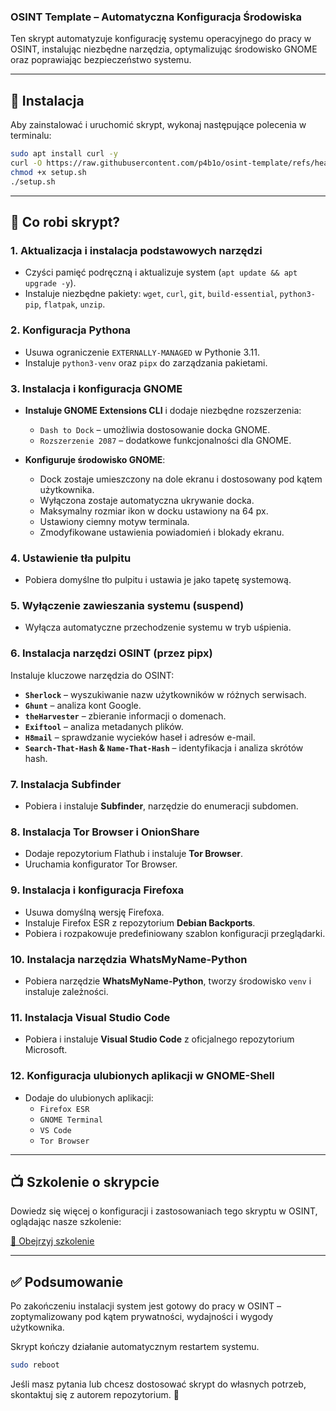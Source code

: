 ### **OSINT Template – Automatyczna Konfiguracja Środowiska**  

Ten skrypt automatyzuje konfigurację systemu operacyjnego do pracy w OSINT, instalując niezbędne narzędzia, optymalizując środowisko GNOME oraz poprawiając bezpieczeństwo systemu.  

---

## **📌 Instalacja**  

Aby zainstalować i uruchomić skrypt, wykonaj następujące polecenia w terminalu:  

```bash
sudo apt install curl -y
curl -O https://raw.githubusercontent.com/p4b1o/osint-template/refs/heads/main/setup.sh
chmod +x setup.sh
./setup.sh
```

---

## **🔧 Co robi skrypt?**  

### **1. Aktualizacja i instalacja podstawowych narzędzi**  

- Czyści pamięć podręczną i aktualizuje system (`apt update && apt upgrade -y`).  
- Instaluje niezbędne pakiety: `wget`, `curl`, `git`, `build-essential`, `python3-pip`, `flatpak`, `unzip`.  

### **2. Konfiguracja Pythona**  

- Usuwa ograniczenie `EXTERNALLY-MANAGED` w Pythonie 3.11.  
- Instaluje `python3-venv` oraz `pipx` do zarządzania pakietami.  

### **3. Instalacja i konfiguracja GNOME**  

- **Instaluje GNOME Extensions CLI** i dodaje niezbędne rozszerzenia:  
  - `Dash to Dock` – umożliwia dostosowanie docka GNOME.  
  - `Rozszerzenie 2087` – dodatkowe funkcjonalności dla GNOME.  

- **Konfiguruje środowisko GNOME**:  
  - Dock zostaje umieszczony na dole ekranu i dostosowany pod kątem użytkownika.  
  - Wyłączona zostaje automatyczna ukrywanie docka.  
  - Maksymalny rozmiar ikon w docku ustawiony na 64 px.  
  - Ustawiony ciemny motyw terminala.  
  - Zmodyfikowane ustawienia powiadomień i blokady ekranu.  

### **4. Ustawienie tła pulpitu**  

- Pobiera domyślne tło pulpitu i ustawia je jako tapetę systemową.  

### **5. Wyłączenie zawieszania systemu (suspend)**  

- Wyłącza automatyczne przechodzenie systemu w tryb uśpienia.  

### **6. Instalacja narzędzi OSINT (przez pipx)**  

Instaluje kluczowe narzędzia do OSINT:  

- **`Sherlock`** – wyszukiwanie nazw użytkowników w różnych serwisach.  
- **`Ghunt`** – analiza kont Google.  
- **`theHarvester`** – zbieranie informacji o domenach.  
- **`Exiftool`** – analiza metadanych plików.  
- **`H8mail`** – sprawdzanie wycieków haseł i adresów e-mail.  
- **`Search-That-Hash` & `Name-That-Hash`** – identyfikacja i analiza skrótów hash.  

### **7. Instalacja Subfinder**  

- Pobiera i instaluje **Subfinder**, narzędzie do enumeracji subdomen.  

### **8. Instalacja Tor Browser i OnionShare**  

- Dodaje repozytorium Flathub i instaluje **Tor Browser**.
- Uruchamia konfigurator Tor Browser.  

### **9. Instalacja i konfiguracja Firefoxa**  

- Usuwa domyślną wersję Firefoxa.  
- Instaluje Firefox ESR z repozytorium **Debian Backports**.  
- Pobiera i rozpakowuje predefiniowany szablon konfiguracji przeglądarki.  

### **10. Instalacja narzędzia WhatsMyName-Python**  

- Pobiera narzędzie **WhatsMyName-Python**, tworzy środowisko `venv` i instaluje zależności.  

### **11. Instalacja Visual Studio Code**  

- Pobiera i instaluje **Visual Studio Code** z oficjalnego repozytorium Microsoft.  

### **12. Konfiguracja ulubionych aplikacji w GNOME-Shell**  

- Dodaje do ulubionych aplikacji:  
  - `Firefox ESR`  
  - `GNOME Terminal`  
  - `VS Code`  
  - `Tor Browser`  

---

## **📺 Szkolenie o skrypcie**  

Dowiedz się więcej o konfiguracji i zastosowaniach tego skryptu w OSINT, oglądając nasze szkolenie:  

[🔗 Obejrzyj szkolenie](https://www.youtube.com/watch?v=MUmslWdxViU)  

---

## **✅ Podsumowanie**  

Po zakończeniu instalacji system jest gotowy do pracy w OSINT – zoptymalizowany pod kątem prywatności, wydajności i wygody użytkownika.  

Skrypt kończy działanie automatycznym restartem systemu.  

```bash
sudo reboot
```  

Jeśli masz pytania lub chcesz dostosować skrypt do własnych potrzeb, skontaktuj się z autorem repozytorium. 🚀
